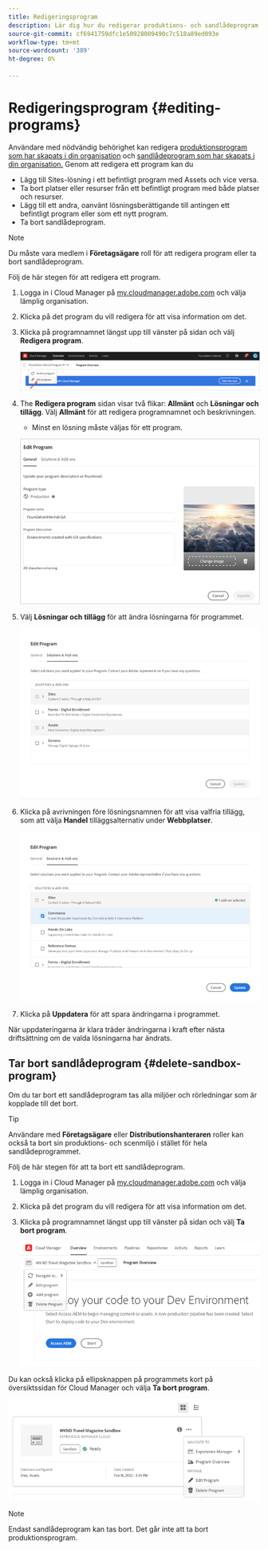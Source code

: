 ```yaml
---
title: Redigeringsprogram
description: Lär dig hur du redigerar produktions- och sandlådeprogram för att justera deras alternativ efter att du har skapat dem.
source-git-commit: cf6941759dfc1e50928009490c7c518a89ed093e
workflow-type: tm+mt
source-wordcount: '389'
ht-degree: 0%

---
```



# Redigeringsprogram {#editing-programs}

Användare med nödvändig behörighet kan redigera [produktionsprogram som har skapats i din organisation](creating-production-programs.md) och [sandlådeprogram som har skapats i din organisation.](creating-sandbox-programs.md) Genom att redigera ett program kan du

* Lägg till Sites-lösning i ett befintligt program med Assets och vice versa.
* Ta bort platser eller resurser från ett befintligt program med både platser och resurser.
* Lägg till ett andra, oanvänt lösningsberättigande till antingen ett befintligt program eller som ett nytt program.
* Ta bort sandlådeprogram.

>[!NOTE]
>
>Du måste vara medlem i **Företagsägare** roll för att redigera program eller ta bort sandlådeprogram.

Följ de här stegen för att redigera ett program.

1. Logga in i Cloud Manager på [my.cloudmanager.adobe.com](https://my.cloudmanager.adobe.com/) och välja lämplig organisation.

1. Klicka på det program du vill redigera för att visa information om det.

1. Klicka på programnamnet längst upp till vänster på sidan och välj **Redigera program**.

   ![Redigera programalternativ](assets/edit-program-overview.png)

1. The **Redigera program** sidan visar två flikar: **Allmänt** och **Lösningar och tillägg**. Välj **Allmänt** för att redigera programnamnet och beskrivningen.

   * Minst en lösning måste väljas för ett program.

   ![Fliken Allmänt](assets/edit-program-prod1.png)

1. Välj **Lösningar och tillägg** för att ändra lösningarna för programmet.

   ![Välj lösningar](assets/edit-prg.png)

1. Klicka på avrivningen före lösningsnamnen för att visa valfria tillägg, som att välja **Handel** tilläggsalternativ under **Webbplatser**.

   ![Redigera tillägg](assets/edit-program-add-on.png)

1. Klicka på **Uppdatera** för att spara ändringarna i programmet.

När uppdateringarna är klara träder ändringarna i kraft efter nästa driftsättning om de valda lösningarna har ändrats.

## Tar bort sandlådeprogram {#delete-sandbox-program}

Om du tar bort ett sandlådeprogram tas alla miljöer och rörledningar som är kopplade till det bort.

>[!TIP]
>
>Användare med **Företagsägare** eller **Distributionshanteraren** roller kan också ta bort sin produktions- och scenmiljö i stället för hela sandlådeprogrammet.

Följ de här stegen för att ta bort ett sandlådeprogram.

1. Logga in i Cloud Manager på [my.cloudmanager.adobe.com](https://my.cloudmanager.adobe.com/) och välja lämplig organisation.

1. Klicka på det program du vill redigera för att visa information om det.

1. Klicka på programnamnet längst upp till vänster på sidan och välj **Ta bort program**.

   ![Ta bort programalternativ](assets/delete-sandbox1.png)

Du kan också klicka på ellipsknappen på programmets kort på översiktssidan för Cloud Manager och välja **Ta bort program**.

![Ta bort sandlåda från programkort](assets/delete-sandbox2.png)

>[!NOTE]
>
>Endast sandlådeprogram kan tas bort. Det går inte att ta bort produktionsprogram.